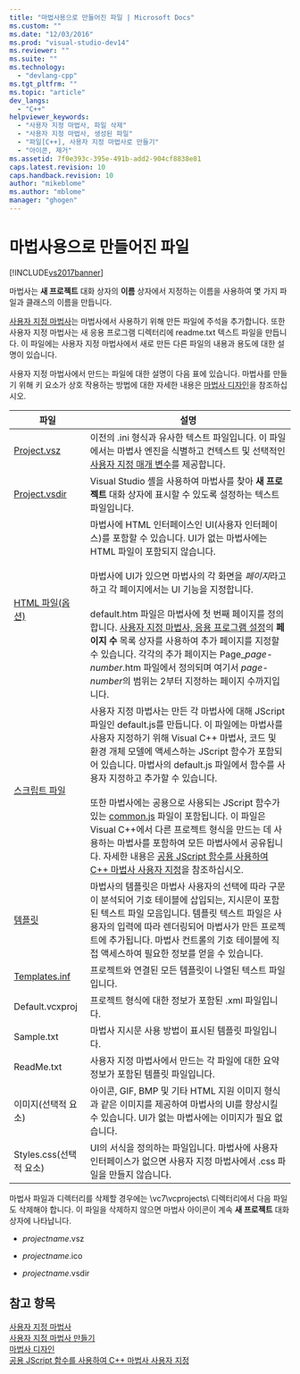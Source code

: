 ```yaml
---
title: "마법사용으로 만들어진 파일 | Microsoft Docs"
ms.custom: ""
ms.date: "12/03/2016"
ms.prod: "visual-studio-dev14"
ms.reviewer: ""
ms.suite: ""
ms.technology: 
  - "devlang-cpp"
ms.tgt_pltfrm: ""
ms.topic: "article"
dev_langs: 
  - "C++"
helpviewer_keywords: 
  - "사용자 지정 마법사, 파일 삭제"
  - "사용자 지정 마법사, 생성된 파일"
  - "파일[C++], 사용자 지정 마법사로 만들기"
  - "아이콘, 제거"
ms.assetid: 7f0e393c-395e-491b-add2-904cf8838e81
caps.latest.revision: 10
caps.handback.revision: 10
author: "mikeblome"
ms.author: "mblome"
manager: "ghogen"
---
```

# 마법사용으로 만들어진 파일
[!INCLUDE[vs2017banner](../assembler/inline/includes/vs2017banner.md)]

마법사는 **새 프로젝트** 대화 상자의 **이름** 상자에서 지정하는 이름을 사용하여 몇 가지 파일과 클래스의 이름을 만듭니다.  
  
 [사용자 지정 마법사](../ide/custom-wizard.md)는 마법사에서 사용하기 위해 만든 파일에 주석을 추가합니다.  또한 사용자 지정 마법사는 새 응용 프로그램 디렉터리에 readme.txt 텍스트 파일을 만듭니다.  이 파일에는 사용자 지정 마법사에서 새로 만든 다른 파일의 내용과 용도에 대한 설명이 있습니다.  
  
 사용자 지정 마법사에서 만드는 파일에 대한 설명이 다음 표에 있습니다.  마법사를 만들기 위해 키 요소가 상호 작용하는 방법에 대한 자세한 내용은 [마법사 디자인](../ide/designing-a-wizard.md)을 참조하십시오.  
  
|파일|설명|  
|--------|--------|  
|[Project.vsz](../ide/dot-vsz-file-project-control.md)|이전의 .ini 형식과 유사한 텍스트 파일입니다.  이 파일에서는 마법사 엔진을 식별하고 컨텍스트 및 선택적인 [사용자 지정 매개 변수](../ide/custom-parameters-in-the-wizard-dot-vsz-file.md)를 제공합니다.|  
|[Project.vsdir](../Topic/Adding%20Wizards%20to%20the%20Add%20Item%20and%20New%20Project%20Dialog%20Boxes%20by%20Using%20.Vsdir%20Files.md)|Visual Studio 셸을 사용하여 마법사를 찾아 **새 프로젝트** 대화 상자에 표시할 수 있도록 설정하는 텍스트 파일입니다.|  
|[HTML 파일\(옵션\)](../ide/html-files.md)|마법사에 HTML 인터페이스인 UI\(사용자 인터페이스\)를 포함할 수 있습니다.  UI가 없는 마법사에는 HTML 파일이 포함되지 않습니다.<br /><br /> 마법사에 UI가 있으면 마법사의 각 화면을 *페이지*라고 하고 각 페이지에서는 UI 기능을 지정합니다.<br /><br /> default.htm 파일은 마법사에 첫 번째 페이지를 정의합니다.  [사용자 지정 마법사, 응용 프로그램 설정](../ide/application-settings-custom-wizard.md)의 **페이지 수** 목록 상자를 사용하여 추가 페이지를 지정할 수 있습니다.  각각의 추가 페이지는 Page\_*page\-number*.htm 파일에서 정의되며 여기서 *page\-number*의 범위는 2부터 지정하는 페이지 수까지입니다.|  
|[스크립트 파일](../ide/jscript-file.md)|사용자 지정 마법사는 만든 각 마법사에 대해 JScript 파일인 default.js를 만듭니다.  이 파일에는 마법사를 사용자 지정하기 위해 Visual C\+\+ 마법사, 코드 및 환경 개체 모델에 액세스하는 JScript 함수가 포함되어 있습니다.  마법사의 default.js 파일에서 함수를 사용자 지정하고 추가할 수 있습니다.<br /><br /> 또한 마법사에는 공용으로 사용되는 JScript 함수가 있는 [common.js](../ide/customizing-cpp-wizards-with-common-jscript-functions.md) 파일이 포함됩니다. 이 파일은 Visual C\+\+에서 다른 프로젝트 형식을 만드는 데 사용하는 마법사를 포함하여 모든 마법사에서 공유됩니다.  자세한 내용은 [공용 JScript 함수를 사용하여 C\+\+ 마법사 사용자 지정](../ide/customizing-cpp-wizards-with-common-jscript-functions.md)을 참조하십시오.|  
|[템플릿](../ide/template-files.md)|마법사의 템플릿은 마법사 사용자의 선택에 따라 구문이 분석되어 기호 테이블에 삽입되는, 지시문이 포함된 텍스트 파일 모음입니다.  템플릿 텍스트 파일은 사용자의 입력에 따라 렌더링되어 마법사가 만든 프로젝트에 추가됩니다.  마법사 컨트롤의 기호 테이블에 직접 액세스하여 필요한 정보를 얻을 수 있습니다.|  
|[Templates.inf](../ide/templates-inf-file.md)|프로젝트와 연결된 모든 템플릿이 나열된 텍스트 파일입니다.|  
|Default.vcxproj|프로젝트 형식에 대한 정보가 포함된 .xml 파일입니다.|  
|Sample.txt|마법사 지시문 사용 방법이 표시된 템플릿 파일입니다.|  
|ReadMe.txt|사용자 지정 마법사에서 만드는 각 파일에 대한 요약 정보가 포함된 템플릿 파일입니다.|  
|이미지\(선택적 요소\)|아이콘, GIF, BMP 및 기타 HTML 지원 이미지 형식과 같은 이미지를 제공하여 마법사의 UI를 향상시킬 수 있습니다.  UI가 없는 마법사에는 이미지가 필요 없습니다.|  
|Styles.css\(선택적 요소\)|UI의 서식을 정의하는 파일입니다.  마법사에 사용자 인터페이스가 없으면 사용자 지정 마법사에서 .css 파일을 만들지 않습니다.|  
  
 마법사 파일과 디렉터리를 삭제할 경우에는 \\vc7\\vcprojects\\ 디렉터리에서 다음 파일도 삭제해야 합니다.  이 파일을 삭제하지 않으면 마법사 아이콘이 계속 **새 프로젝트** 대화 상자에 나타납니다.  
  
-   *projectname*.vsz  
  
-   *projectname*.ico  
  
-   *projectname*.vsdir  
  
## 참고 항목  
 [사용자 지정 마법사](../ide/custom-wizard.md)   
 [사용자 지정 마법사 만들기](../ide/creating-a-custom-wizard.md)   
 [마법사 디자인](../ide/designing-a-wizard.md)   
 [공용 JScript 함수를 사용하여 C\+\+ 마법사 사용자 지정](../ide/customizing-cpp-wizards-with-common-jscript-functions.md)